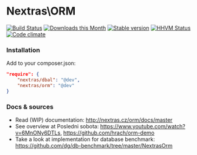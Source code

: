 Nextras\ORM
===========

[![Build Status](https://travis-ci.org/nextras/orm.svg?branch=master)](https://travis-ci.org/nextras/orm)
[![Downloads this Month](https://img.shields.io/packagist/dm/nextras/orm.svg?style=flat)](https://packagist.org/packages/nextras/orm)
[![Stable version](http://img.shields.io/packagist/v/nextras/orm.svg?style=flat)](https://packagist.org/packages/nextras/orm)
[![HHVM Status](http://img.shields.io/hhvm/nextras/orm.svg?style=flat)](http://hhvm.h4cc.de/package/nextras/orm)
[![Code climate](http://img.shields.io/codeclimate/github/nextras/orm.svg?style=flat)](https://codeclimate.com/github/nextras/orm)


### Installation

Add to your composer.json:

```json
"require": {
	"nextras/dbal": "@dev",
	"nextras/orm": "@dev"
}
```

### Docs & sources

- Read (WIP) documentation: http://nextras.cz/orm/docs/master
- See overview at Posledni sobota: https://www.youtube.com/watch?v=6MnONy6DTLs, https://github.com/hrach/orm-demo
- Take a look at implementation for database benchmark: https://github.com/dg/db-benchmark/tree/master/NextrasOrm
